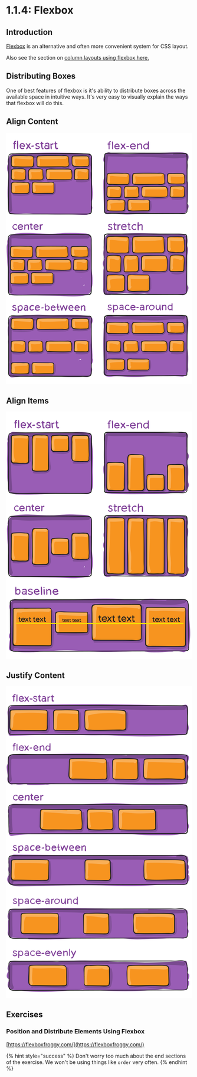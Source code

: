 # 1.1.4: Flexbox

## Introduction

[Flexbox](https://css-tricks.com/snippets/css/a-guide-to-flexbox/) is an alternative and often more convenient system for CSS layout.

Also see the section on [column layouts using flexbox here.](1.1.3-css-layout/1.1.3.9-flexbox-layout.md)

## Distributing Boxes

One of best features of flexbox is it's ability to distribute boxes across the available space in intuitive ways. It's very easy to visually explain the ways that flexbox will do this.

## Align Content

![](../../.gitbook/assets/align-content.svg)

## Align Items

![](../../.gitbook/assets/align-items.svg)

## Justify Content

![](../../.gitbook/assets/justify-content.svg)

## Exercises

### Position and Distribute Elements Using Flexbox

[https://flexboxfroggy.com/](https://flexboxfroggy.com/)

{% hint style="success" %}
Don't worry too much about the end sections of the exercise. We won't be using things like `order` very often.
{% endhint %}

